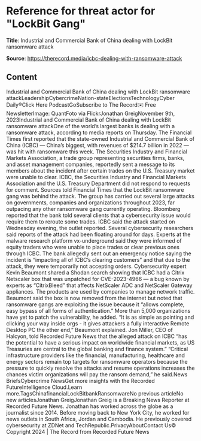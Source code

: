 # Reference for threat actor for "LockBit Gang"

**Title**: Industrial and Commercial Bank of China dealing with LockBit ransomware attack

**Source**: https://therecord.media/icbc-dealing-with-ransomware-attack

## Content
Industrial and Commercial Bank of China dealing with LockBit ransomware attackLeadershipCybercrimeNation-stateElectionsTechnologyCyber Daily®Click Here PodcastGoSubscribe to The Record✉️ Free NewsletterImage: QuantFoto via FlickrJonathan GreigNovember 9th, 2023Industrial and Commercial Bank of China dealing with LockBit ransomware attackOne of the world’s largest banks is dealing with a ransomware attack, according to media reports on Thursday.
The Financial Times first reported that the state-owned Industrial and Commercial Bank of China (ICBC) — China’s biggest, with revenues of $214.7 billion in 2022 — was hit with ransomware this week.
The Securities Industry and Financial Markets Association, a trade group representing securities firms, banks, and asset management companies, reportedly sent a message to its members about the incident after certain trades on the U.S. Treasury market were unable to clear.
ICBC, the Securities Industry and Financial Markets Association and the U.S. Treasury Department did not respond to requests for comment.
Sources told Financial Times that the LockBit ransomware gang was behind the attack. The group has carried out several large attacks on governments, companies and organizations throughout 2023, far outpacing any other ransomware gang currently operating.
Bloomberg reported that the bank told several clients that a cybersecurity issue would require them to reroute some trades. ICBC said the attack started on Wednesday evening, the outlet reported.
Several cybersecurity researchers said reports of the attack had been floating around for days. Experts at the malware research platform vx-underground said they were informed of equity traders who were unable to place trades or clear previous ones through ICBC.
The bank allegedly sent out an emergency notice saying the incident is “impacting all of ICBC’s clearing customers” and that due to the attack, they were temporarily not accepting orders.
Cybersecurity expert Kevin Beaumont shared a Shodan search showing that ICBC had a Citrix Netscaler box that was unpatched for CVE-2023-4966 — a bug known by experts as “CitrixBleed” that affects NetScaler ADC and NetScaler Gateway appliances. The products are used by companies to manage network traffic.
Beaumont said the box is now removed from the internet but noted that ransomware gangs are exploiting the issue because it “allows complete, easy bypass of all forms of authentication.” More than 5,000 organizations have yet to patch the vulnerability, he added.
“It is as simple as pointing and clicking your way inside orgs - it gives attackers a fully interactive Remote Desktop PC the other end,” Beaumont explained.
Jon Miller, CEO of Halcyon, told Recorded Future News that the alleged attack on ICBC “has the potential to have a serious impact on worldwide financial markets, as US Treasuries are central to the global banking and finance system.”
“Critical infrastructure providers like the financial, manufacturing, healthcare and energy sectors remain top targets for ransomware operators because the pressure to quickly resolve the attacks and resume operations increases the chances victim organizations will pay the ransom demand,” he said.News BriefsCybercrime NewsGet more insights with the Recorded FutureIntelligence Cloud.Learn more.TagsChinafinancialLockBitbankRansomwareNo previous articleNo new articlesJonathan GreigJonathan Greig is a Breaking News Reporter at Recorded Future News. Jonathan has worked across the globe as a journalist since 2014. Before moving back to New York City, he worked for news outlets in South Africa, Jordan and Cambodia. He previously covered cybersecurity at ZDNet and TechRepublic.PrivacyAboutContact Us© Copyright 2024 | The Record from Recorded Future News